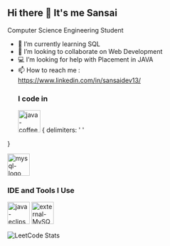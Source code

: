 ## Hi there 👋 It's me Sansai

Computer Science Engineering Student
- 🌱 I’m currently learning SQL
- 💞️ I’m looking to collaborate on Web Development
- 💻  I’m looking for help with Placement in JAVA
- 📫 How to reach me :
  <br/>https://www.linkedin.com/in/sansaidev13/
  ### I code in
  <img width="50" height="50" src="https://img.icons8.com/color/48/java-coffee-cup-logo--v1.png" alt="java-coffee-cup-logo--v1"/>
  {
  delimiters: ' '
}

  <img width="50" height="50" src="https://img.icons8.com/fluency/48/mysql-logo.png" alt="mysql-logo"/>

  ### IDE and Tools I Use
  <img width="50" height="50" src="https://img.icons8.com/offices/30/java-eclipse.png" alt="java-eclipse"/> 

  <img width="50" height="50" src="https://img.icons8.com/external-those-icons-flat-those-icons/24/external-MySQL-programming-and-development-those-icons-flat-those-icons.png" alt="external-MySQL-programming-and-development-those-icons-flat-those-icons"/>
  
  ![LeetCode Stats](https://leetcode.card.workers.dev/SANSAI_A?theme=dark&font=baloo&extension=null)

<!---
SANSAIDEV/SANSAIDEV is a ✨ special ✨ repository because its `README.md` (this file) appears on your GitHub profile.
You can click the Preview link to take a look at your changes.
--->
